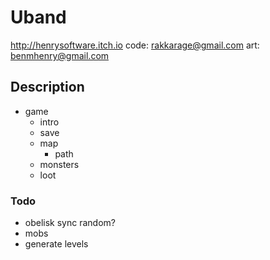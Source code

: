 # Uband

<http://henrysoftware.itch.io>
code: rakkarage@gmail.com
art: benmhenry@gmail.com

## Description

- game
  - intro
  - save
  - map
    - path
  - monsters
  - loot

### Todo

- obelisk sync random?
- mobs
- generate levels
